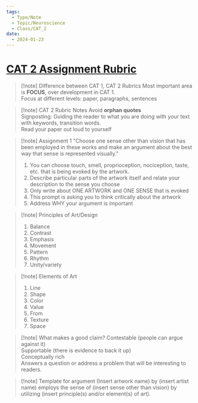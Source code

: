 ```yaml
---
tags:
  - Type/Note
  - Topic/Neuroscience
  - Class/CAT_2
date:
  - 2024-01-23
---
```


# [CAT 2 Assignment Rubric](https://canvas.ucsd.edu/courses/52078/files/11313894?module_item_id=2134960)

> [!note] Difference between CAT 1, CAT 2 Rubrics
> Most important area is **FOCUS**, over development in CAT 1.  
> Focus at different levels: paper, paragraphs, sentences  

> [!note] CAT 2 Rubric Notes
> Avoid **orphan quotes**  
> Signposting: Guiding the reader to what you are doing with your text with keywords, transition words.  
> Read your paper out loud to yourself  

> [!note] Assignment 1
> "Choose one sense other than vision that has been employed in these works and make an argument about the best way that sense is represented visually."  
> 1. You can choose touch, smell, proprioception, nociception, taste, etc. that is being evoked by the artwork. 
> 2. Describe particular parts of the artwork itself and relate your description to the sense you choose
> 3. Only write about ONE ARTWORK and ONE SENSE that is evoked
> 4. This prompt is asking you to think critically about the artwork
> 5. Address WHY your argument is important

> [!note] Principles of Art/Design
> 1. Balance
> 2. Contrast
> 3. Emphasis
> 4. Movement
> 5. Pattern
> 6. Rhythm
> 7. Unity/variety

> [!note] Elements of Art
> 1. Line
> 2. Shape
> 3. Color
> 4. Value
> 5. From
> 6. Texture
> 7. Space

> [!note] What makes a good claim?
> Contestable (people can argue against it)  
> Supportable (there is evidence to back it up)  
> Conceptually rich  
> Answers a question or address a problem that will be interesting to readers.  

> [!note] Template for argument
> (Insert artwork name) by (insert artist name) employs the sense of (insert sense other than vision) by utilizing (insert principle(s) and/or element(s) of art).